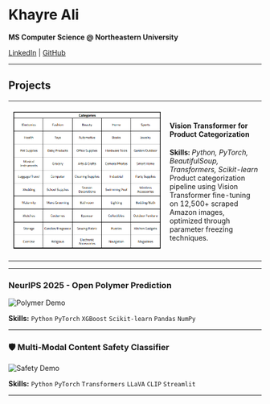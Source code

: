 # Khayre Ali

**MS Computer Science @ Northeastern University**

[LinkedIn](https://linkedin.com/in/khayreali/) | [GitHub](https://github.com/khayreali)

---

## Projects

<table>
<tr>
<td width="300">

![ViT Demo](categories.png)

</td>
<td>

  #### Vision Transformer for Product Categorization
  **Skills:** *Python, PyTorch, BeautifulSoup, Transformers, Scikit-learn*
  Product categorization pipeline using Vision Transformer fine-tuning on 12,500+ scraped Amazon images, optimized through parameter freezing techniques.
  
</td>
</tr>
</table>

---

### NeurIPS 2025 - Open Polymer Prediction
![Polymer Demo](./assets/polymer-demo.gif)

**Skills:** `Python` `PyTorch` `XGBoost` `Scikit-learn` `Pandas` `NumPy`

---

### 🛡️ Multi-Modal Content Safety Classifier
![Safety Demo](./assets/safety-demo.gif)

**Skills:** `Python` `PyTorch` `Transformers` `LLaVA` `CLIP` `Streamlit`

---
